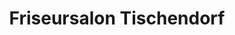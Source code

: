 ---
title: "Friseursalon Tischendorf"
url: /seiffen-erzgeb/friseursalon-tischendorf/
shop: Friseur
---